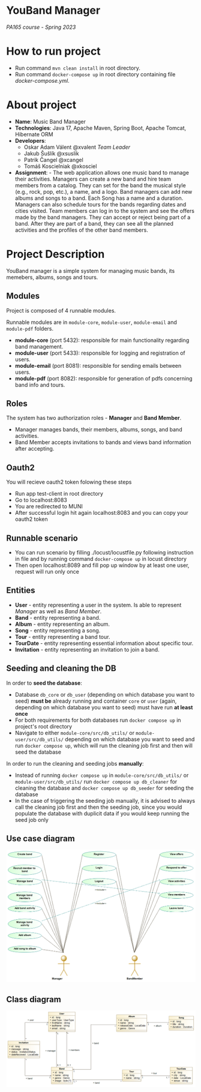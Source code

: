 # YouBand Manager

*PA165 course - Spring 2023*

# How to run project
- Run command ```mvn clean install``` in root directory.
- Run command ```docker-compose up``` in root directory containing file *docker-compose.yml*.


# About project

-   **Name**: Music Band Manager
-   **Technologies**: Java 17, Apache Maven, Spring Boot, Apache Tomcat, Hibernate ORM
-   **Developers**:
    -   Oskar Adam Válent @xvalent _Team Leader_
    -   Jakub Šušlík @xsuslik
    -   Patrik Čangel @xcangel
    -   Tomáš Koscielniak @xkosciel
-   **Assignment**: - The web application allows one music band to manage their activities. Managers can create a new band and hire team members from a catalog. They can set for the band the musical style (e.g., rock, pop, etc.), a name, and a logo. Band managers can add new albums and songs to a band. Each Song has a name and a duration. Managers can also schedule tours for the bands regarding dates and cities visited. Team members can log in to the system and see the offers made by the band managers. They can accept or reject being part of a band. After they are part of a band, they can see all the planned activities and the profiles of the other band members.

# Project Description

YouBand manager is a simple system for managing music bands, its memebers, albums, songs and tours.

## Modules

Project is composed of 4 runnable modules.

Runnable modules are in `module-core`, `module-user`, `module-email` and `module-pdf` folders.

* **module-core** (port 5432): responsible for main functionality regarding band management.
* **module-user** (port 5433): responsible for logging and registration of users.
* **module-email** (port 8081): responsible for sending emails between users.
* **module-pdf** (port 8082): responsible for generation of pdfs concerning band info and tours.


## Roles

The system has two authorization roles - **Manager** and **Band Member**.

-   Manager manages bands, their members, albums, songs, and band activities.
-   Band Member accepts invitations to bands and views band information after accepting. 


## Oauth2

You will recieve oauth2 token folowing these steps

-   Run app test-client in root directory
-   Go to localhost:8083
-   You are redirected to MUNI
-   After successful login hit again localhost:8083 and you can copy your oauth2 token


## Runnable scenario

-   You can run scenario by filling ./locust/locustfile.py following instruction in file and by running command ```docker-compose up``` in locust directory
-   Then open localhost:8089 and fill pop up window by at least one user, request will run only once



## Entities

-   **User** - entity representing a user in the system. Is able to represent *Manager* as well as *Band Member*.
-   **Band** - entity representing a band.
-   **Album** - entity representing an album.
-   **Song** - entity representing a song.
-   **Tour** - entity representing a band tour.
-   **TourDate** - entity representing essential information about specific tour.
-   **Invitation** - entity representing an invitation to join a band.

## Seeding and cleaning the DB

In order to **seed the database**:

- Database `db_core` or `db_user` (depending on which database you want to seed) **must be** already running and 
container `core` or `user` (again, depending on which database you want to seed) must have run **at least once**
- For both requirements for both databases run `docker compose up` in project's root directory
- Navigate to either `module-core/src/db_utils/` or `module-user/src/db_utils/` depending on which database
you want to seed and run `docker compose up`, which will run the cleaning job first and then will seed the database

In order to run the cleaning and seeding jobs **manually**:
- Instead of running `docker compose up` in `module-core/src/db_utils/` or `module-user/src/db_utils/` run
`docker compose up db_cleaner` for cleaning the database and `docker compose up db_seeder` for seeding the database
- In the case of triggering the seeding job manually, it is advised to always call the cleaning job first and then the seeding job, since you would
populate the database with duplicit data if you would keep running the seed job only


## Use case diagram

![alt text](diagrams/use-case-diagram.png "Use case diagram")

## Class diagram

![alt text](diagrams/class-diagram.png "Use case diagram")
